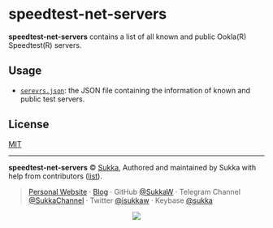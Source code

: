 # speedtest-net-servers

**speedtest-net-servers** contains a list of all known and public Ookla(R) Speedtest(R) servers.

## Usage

- [`serevrs.json`](https://chnroutes2.cdn.skk.moe/chnroutes.txt): the JSON file containing the information of known and public test servers.

## License

[MIT](./LICENSE)

----

**speedtest-net-servers** © [Sukka](https://github.com/SukkaW), Authored and maintained by Sukka with help from contributors ([list](https://github.com/SukkaW/speedtest-net-servers/graphs/contributors)).

> [Personal Website](https://skk.moe) · [Blog](https://blog.skk.moe) · GitHub [@SukkaW](https://github.com/SukkaW) · Telegram Channel [@SukkaChannel](https://t.me/SukkaChannel) · Twitter [@isukkaw](https://twitter.com/isukkaw) · Keybase [@sukka](https://keybase.io/sukka)

<p align="center">
  <a href="https://github.com/sponsors/SukkaW/">
    <img src="https://sponsor.cdn.skk.moe/sponsors.svg"/>
  </a>
</p>
